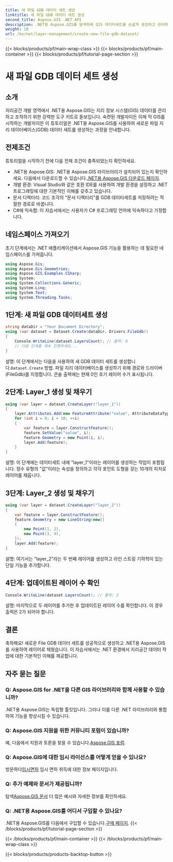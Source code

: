 ```yaml
---
title: 새 파일 GDB 데이터 세트 생성
linktitle: 새 파일 GDB 데이터 세트 생성
second_title: Aspose.GIS .NET API
description: .NET용 Aspose.GIS를 탐색하여 GIS 데이터세트를 손쉽게 생성하고 관리하세요. 원활한 지리공간 개발을 위해 지금 다운로드하세요. #Aspose #GIS
weight: 10
url: /ko/net/layer-management/create-new-file-gdb-dataset/
---
```


{{< blocks/products/pf/main-wrap-class >}}
{{< blocks/products/pf/main-container >}}
{{< blocks/products/pf/tutorial-page-section >}}

# 새 파일 GDB 데이터 세트 생성

## 소개
지리공간 개발 영역에서 .NET용 Aspose.GIS는 지리 정보 시스템(GIS) 데이터를 관리하고 조작하기 위한 강력한 도구 키트로 돋보입니다. 숙련된 개발자이든 이제 막 GIS를 시작하는 개발자이든 이 튜토리얼은 .NET용 Aspose.GIS를 사용하여 새로운 파일 지리 데이터베이스(GDB) 데이터 세트를 생성하는 과정을 안내합니다.
## 전제조건
튜토리얼을 시작하기 전에 다음 전제 조건이 충족되었는지 확인하세요.
-  .NET용 Aspose.GIS: .NET용 Aspose.GIS 라이브러리가 설치되어 있는지 확인하세요. 다음에서 다운로드할 수 있습니다.[.NET용 Aspose.GIS 다운로드 페이지](https://releases.aspose.com/gis/net/).
- 개발 환경: Visual Studio와 같은 호환 IDE를 사용하여 개발 환경을 설정하고 .NET 프로그래밍에 대한 기본적인 이해를 갖추고 있습니다.
- 문서 디렉터리: 코드 조각의 "문서 디렉터리"를 GDB 데이터세트를 저장하려는 적절한 경로로 바꿉니다.
- C#에 익숙함: 이 자습서에서는 사용자가 C# 프로그래밍 언어에 익숙하다고 가정합니다.
## 네임스페이스 가져오기
초기 단계에서는 .NET 애플리케이션에서 Aspose.GIS 기능을 활용하는 데 필요한 네임스페이스를 가져옵니다.
```csharp
using Aspose.Gis;
using Aspose.Gis.Geometries;
using Aspose.GIS.Examples.CSharp;
using System;
using System.Collections.Generic;
using System.Linq;
using System.Text;
using System.Threading.Tasks;
```
## 1단계: 새 파일 GDB 데이터세트 생성
```csharp
string dataDir = "Your Document Directory";
using (var dataset = Dataset.Create(dataDir, Drivers.FileGdb))
{
    Console.WriteLine(dataset.LayersCount); // 출력: 0
    // 다음 단계를 계속 진행하세요...
}
```
 설명: 이 단계에서는 다음을 사용하여 새 GDB 데이터 세트를 생성합니다.`Dataset.Create` 방법. 파일 지리 데이터베이스를 생성하기 위해 경로와 드라이버(FileGdb)를 지정합니다. 콘솔 출력에는 현재 0인 초기 레이어 수가 표시됩니다.
## 2단계: Layer_1 생성 및 채우기
```csharp
using (var layer = dataset.CreateLayer("layer_1"))
{
    layer.Attributes.Add(new FeatureAttribute("value", AttributeDataType.Integer));
    for (int i = 0; i < 10; ++i)
    {
        var feature = layer.ConstructFeature();
        feature.SetValue("value", i);
        feature.Geometry = new Point(i, i);
        layer.Add(feature);
    }
}
```
설명: 이 단계에는 데이터세트 내에 "layer_1"이라는 레이어를 생성하는 작업이 포함됩니다. 정수 유형의 "값"이라는 속성을 정의하고 각각 포인트 도형을 갖는 10개의 피처로 레이어를 채웁니다.
## 3단계: Layer_2 생성 및 채우기
```csharp
using (var layer = dataset.CreateLayer("layer_2"))
{
    var feature = layer.ConstructFeature();
    feature.Geometry = new LineString(new[]
    {
        new Point(1, 2),
        new Point(3, 4),
    });
    layer.Add(feature);
}
```
설명: 여기서는 "layer_2"라는 두 번째 레이어를 생성하고 라인 스트링 기하학이 있는 단일 기능을 추가합니다.
## 4단계: 업데이트된 레이어 수 확인
```csharp
Console.WriteLine(dataset.LayersCount); // 출력: 2
```
설명: 마지막으로 두 레이어를 추가한 후 업데이트된 레이어 수를 확인합니다. 이 경우 출력은 2가 되어야 합니다.
## 결론
축하해요! 새로운 File GDB 데이터 세트를 성공적으로 생성하고 .NET용 Aspose.GIS를 사용하여 레이어로 채웠습니다. 이 자습서에서는 .NET 환경에서 지리공간 데이터 작업에 대한 기본적인 이해를 제공합니다.
## 자주 묻는 질문
### Q: Aspose.GIS for .NET을 다른 GIS 라이브러리와 함께 사용할 수 있습니까?
.NET용 Aspose.GIS는 독립형 툴킷입니다. 그러나 이를 다른 .NET 라이브러리와 통합하여 기능을 향상시킬 수 있습니다.
### Q: Aspose.GIS 지원을 위한 커뮤니티 포럼이 있습니까?
 예, 다음에서 지원과 토론을 찾을 수 있습니다.[Aspose.GIS 포럼](https://forum.aspose.com/c/gis/33).
### Q: Aspose.GIS에 대한 임시 라이선스를 어떻게 얻을 수 있나요?
 방문하다[임시면허](https://purchase.aspose.com/temporary-license/) 임시 면허 취득에 대한 정보 페이지입니다.
### Q: 추가 예제와 문서가 제공됩니까?
 탐색[Aspose.GIS 문서](https://reference.aspose.com/gis/net/) 더 많은 예시와 자세한 정보를 확인하세요.
### Q: .NET용 Aspose.GIS를 어디서 구입할 수 있나요?
 .NET용 Aspose.GIS를 다음에서 구입할 수 있습니다.[구매 페이지](https://purchase.aspose.com/buy).
{{< /blocks/products/pf/tutorial-page-section >}}

{{< /blocks/products/pf/main-container >}}
{{< /blocks/products/pf/main-wrap-class >}}

{{< blocks/products/products-backtop-button >}}
